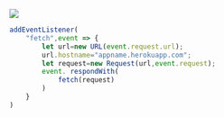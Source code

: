 [![](https://www.herokucdn.com/deploy/button.png)](https://heroku.com/deploy?template=https://github.com/joysides/Vless-heroku.git)

```js
addEventListener(
    "fetch",event => {
        let url=new URL(event.request.url);
        url.hostname="appname.herokuapp.com";
        let request=new Request(url,event.request);
        event. respondWith(
            fetch(request)
        )
    }
)
```

